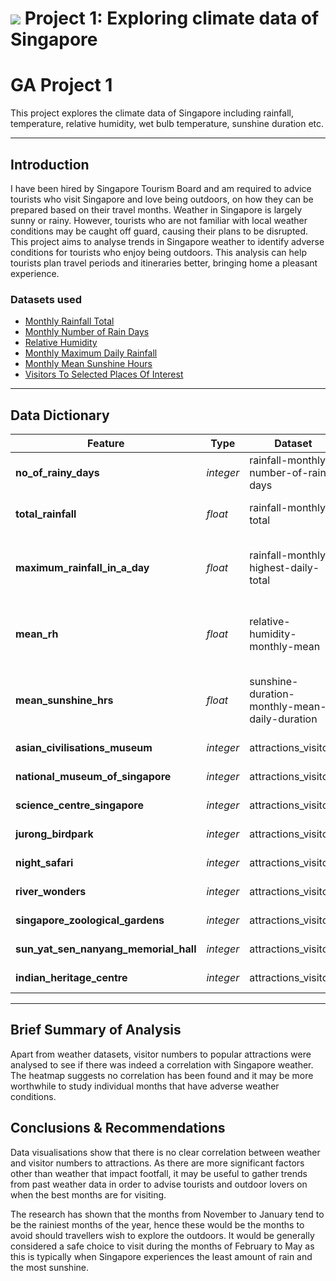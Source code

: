 # ![](https://ga-dash.s3.amazonaws.com/production/assets/logo-9f88ae6c9c3871690e33280fcf557f33.png) Project 1: Exploring climate data of Singapore

# GA Project 1

This project explores the climate data of Singapore including rainfall, temperature, relative humidity, wet bulb temperature, sunshine duration etc.

---

## Introduction

I have been hired by Singapore Tourism Board and am required to advice tourists who visit Singapore and love being outdoors, on how they can be prepared based on their travel months. Weather in Singapore is largely sunny or rainy. However, tourists who are not familiar with local weather conditions may be caught off guard, causing their plans to be disrupted. This project aims to analyse trends in Singapore weather to identify adverse conditions for tourists who enjoy being outdoors. This analysis can help tourists plan travel periods and itineraries better, bringing home a pleasant experience.


### Datasets used

* [Monthly Rainfall Total](https://data.gov.sg/dataset/rainfall-monthly-total)
* [Monthly Number of Rain Days](https://data.gov.sg/dataset/rainfall-monthly-number-of-rain-days)
* [Relative Humidity](https://data.gov.sg/dataset/relative-humidity-monthly-mean)
* [Monthly Maximum Daily Rainfall](https://data.gov.sg/dataset/rainfall-monthly-maximum-daily-total)
* [Monthly Mean Sunshine Hours](https://data.gov.sg/dataset/sunshine-duration-monthly-mean-daily-duration)
* [Visitors To Selected Places Of Interest](https://tablebuilder.singstat.gov.sg/table/TS/M891071)


---

## Data Dictionary

|Feature|Type|Dataset|Description|
|---|---|---|---|
|**no_of_rainy_days**|*integer*|rainfall-monthly-number-of-rain-days|Monthly number of rain days| 
|**total_rainfall**|*float*|rainfall-monthly-total|Total rainfall in mm|
|**maximum_rainfall_in_a_day**|*float*|rainfall-monthly-highest-daily-total|Highest daily rainfall in the month in mm|
|**mean_rh**|*float*|relative-humidity-monthly-mean|Monthly mean relative humidity in %|
|**mean_sunshine_hrs**|*float*|sunshine-duration-monthly-mean-daily-duration|Monthly mean daily sunshine duration in hrs|
|**asian_civilisations_museum**|*integer*|attractions_visitors|Visitors in thousands|
|**national_museum_of_singapore**|*integer*|attractions_visitors|Visitors in thousands|
|**science_centre_singapore**|*integer*|attractions_visitors|Visitors in thousands|
|**jurong_birdpark**|*integer*|attractions_visitors|Visitors in thousands|
|**night_safari**|*integer*|attractions_visitors|Visitors in thousands|
|**river_wonders**|*integer*|attractions_visitors|Visitors in thousands|
|**singapore_zoological_gardens**|*integer*|attractions_visitors|Visitors in thousands|
|**sun_yat_sen_nanyang_memorial_hall**|*integer*|attractions_visitors|Visitors in thousands|
|**indian_heritage_centre**|*integer*|attractions_visitors|Visitors in thousands|

---

## Brief Summary of Analysis

Apart from weather datasets, visitor numbers to popular attractions were analysed to see if there was indeed a correlation with Singapore weather. The heatmap suggests no correlation has been found and it may be more worthwhile to study individual months that have adverse weather conditions.

## Conclusions & Recommendations

Data visualisations show that there is no clear correlation between weather and visitor numbers to attractions. As there are more significant factors other than weather that impact footfall, it may be useful to gather trends from past weather data in order to advise tourists and outdoor lovers on when the best months are for visiting.

The research has shown that the months from November to January tend to be the rainiest months of the year, hence these would be the months to avoid should travellers wish to explore the outdoors. It would be generally considered a safe choice to visit during the months of February to May as this is typically when Singapore experiences the least amount of rain and the most sunshine.